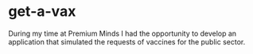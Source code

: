 # get-a-vax
During my time at Premium Minds I had the opportunity to develop an application that simulated the requests of vaccines for the public sector.

